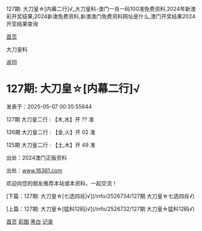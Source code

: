 127期: 大刀皇☆[内幕二行]√\_大刀皇料-澳门一肖一码100准免费资料,2024年新澳彩开奖结果,2024新澳免费资料,新澳澳门免费资料网址是什么,澳门开奖结果2024开奖结果查询



[首页](/)

大刀皇料

返回

127期: 大刀皇☆[内幕二行]√
=================

发表于：2025-05-07 00:35:55644

127期 大刀皇二行 : 【木,水】开 ?? 准

126期 大刀皇二行 : 【金,火】开 02 准

125期 大刀皇二行 : 【土,木】开 49 准

出处：2024澳门正版资料

出处：www.16361.com

欢迎向您的朋友推荐本站或本资料，一起交流！

[下篇：127期: 大刀皇☆[七选四肖]√](/info/2526734/127期 大刀皇☆七选四肖√)

[上篇：127期: 大刀皇☆[猛料12码]√](/info/2526732/127期 大刀皇☆猛料12码√)

[首页](/)
[彩图](/photo/color)
[黑白](/photo/black)
[记录](/page/history)